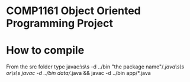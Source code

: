 # COMP1161 Object Oriented Programming Project


# How to compile
From the src folder type javac:\s\s
-d ../bin "the package name"/*.java\s\s
or\s\s
javac -d ../bin data/*.java && javac -d ../bin app/*.java
